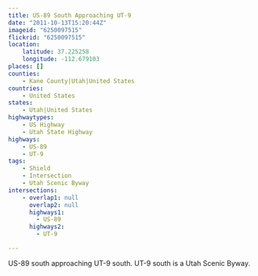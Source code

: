 ```yaml
---
title: US-89 South Approaching UT-9
date: "2011-10-13T15:20:44Z"
imageid: "6250097515"
flickrid: "6250097515"
location:
    latitude: 37.225258
    longitude: -112.679103
places: []
counties:
    - Kane County|Utah|United States
countries:
    - United States
states:
    - Utah|United States
highwaytypes:
    - US Highway
    - Utah State Highway
highways:
    - US-89
    - UT-9
tags:
    - Shield
    - Intersection
    - Utah Scenic Byway
intersections:
    - overlap1: null
      overlap2: null
      highways1:
        - US-89
      highways2:
        - UT-9

---
```

US-89 south approaching UT-9 south.  UT-9 south is a Utah Scenic Byway.